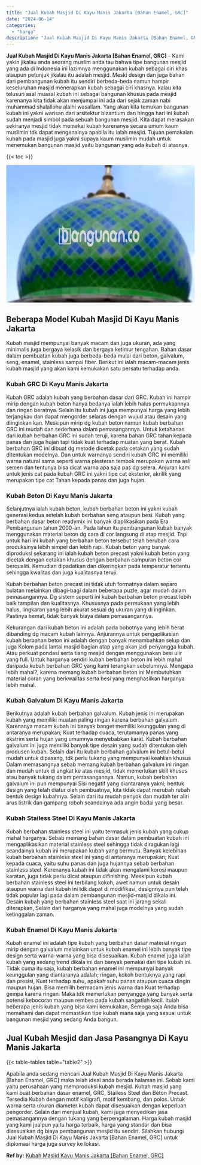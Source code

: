 ```yaml
---
title: "Jual Kubah Masjid Di Kayu Manis Jakarta [Bahan Enamel, GRC]"
date: "2024-06-14"
categories: 
  - "harga"
description: "Jual Kubah Masjid Di Kayu Manis Jakarta [Bahan Enamel, GRC]. Apabila anda sedang mencari Jual Kubah Masjid Di Kayu Manis Jakarta [Bahan Enamel, GRC] maka t..."
---
```


**Jual Kubah Masjid Di Kayu Manis Jakarta \[Bahan Enamel, GRC\]** – Kami yakin jikalau anda seorang muslim anda tau bahwa tipe bangunan mesjid yang ada di Indonesia ini lazimnya menggunakan kubah sebagai ciri khas ataupun petunjuk jikalau itu adalah mesjid. Meski design dan juga bahan dari pembangunan kubah itu sendiri berbeda-beda namun hampir keseluruhan masjid menerapkan kubah sebagai ciri khasnya. kalau kita telusuri asal muasal kubah ini sebagai bangunan khusus pada mesjid karenanya kita tidak akan menjumpai ini ada dari sejak zaman nabi muhammad shalallohu alaihi wasallam. Yang akan kita temukan bangunan kubah ini yakni warisan dari arsitektur bizantium dan hingga hari ini kubah sudah menjadi simbol pada sebuah bangunan mesjid. Kita dapat merasakan sekiranya mesjid tidak memakai kubah karenanya secara umum kaum muslimin tdk dapat mengenalnya apabila itu ialah mesjid. Tujuan pemakaian kubah pada masjid juga yakni supaya kaum muslimin mudah untuk menemukan bangunan masjid yaitu bangunan yang ada kubah di atasnya.

{{< toc >}}

![Jual Kubah Masjid Di Kayu Manis Jakarta [Bahan Enamel, GRC]](/images/jual-kubah-masjid-22.png)

## Beberapa Model Kubah Masjid Di Kayu Manis Jakarta

Kubah masjid mempunyai banyak macam dan juga ukuran, ada yang minimalis juga bergaya kelasik dan bergaya ketimur tengahan. Bahan dasar dalam pembuatan kubah juga berbeda-beda mulai dari beton, galvalum, seng, enamel, stainless sampai fiber. Berikut ini ialah macam-macam jenis kubah masjid yang akan kami kemukakan satu persatu terhadap anda.

### Kubah GRC Di Kayu Manis Jakarta

Kubah GRC adalah kubah yang berbahan dasar dari GRC. Kubah ini hampir mirip dengan kubah beton hanya bedanya ialah lebih halus permukaannya dan ringan beratnya. Selain itu kubah ini juga mempunyai harga yang lebih terjangkau dan dapat mengorder selaras dengan wujud atau desain yang diinginkan kan. Meskipun mirip dg kubah beton namun kubah berbahan GRC ini mudah dan sederhana dalam pemasangannya. Untuk ketahanan dari kubah berbahan GRC ini sudah teruji, karena bahan GRC tahan kepada panas dan juga hujan tapi tidak kuat terhadap muatan yang berat. Kubah berbahan GRC ini dibuat dg metode dicetak pada cetakan yang sudah ditentukan modelnya. Dan untuk warnanya sendiri kubah GRC ini memiliki warna natural sama seperti warna plesteran tembok merupakan warna asli semen dan tentunya bisa dicat warna apa saja pas dg selera. Anjuran kami untuk jenis cat pada kubah GRC ini yakni tipe cat eksterior, akrilik yang merupakan tipe cat Tahan kepada panas dan juga hujan.

### Kubah Beton Di Kayu Manis Jakarta

Selanjutnya ialah kubah beton, kubah berbahan beton ini yakni kubah generasi kedua setelah kubah berbahan seng ataupun besi. Kubah yang berbahan dasar beton readymix ini banyak diaplikasikan pada Era Pembangunan tahun 2000-an. Pada tahun itu pembangunan kubah banyak menggunakan material beton dg cara di cor langsung di atap mesjid. Tapi untuk hari ini kubah yang berbahan beton tersebut telah berubah cara produksinya lebih simpel dan lebih rapi. Kubah beton yang banyak diproduksi sekarang ini ialah kubah beton precast yakni kubah beton yang dicetak dengan cetakan khusus dengan berbahan campuran beton cor berqualiti. Kemudian dipadatkan dan dikeringkan pada temperatur tertentu sehingga kwalitas dan juga kualitasnya teruji.

Kubah berbahan beton precast ini tidak utuh formatnya dalam separo bulatan melainkan dibagi-bagi dalam beberapa puzle, agar mudah dalam pemasangannya. Dg sistem seperti ini kubah berbahan beton precast lebih baik tampilan dan kualitasnya. Khususnya pada permukaan yang lebih halus, lingkaran yang lebih akurat sesuai dg ukuran yang di inginkan. Pastinya hemat, tidak banyak biaya dalam pemasangannya.

Kekurangan dari kubah beton ini adalah pada bobotnya yang lebih berat dibanding dg macam kubah lainnya. Anjurannya untuk pengaplikasian kubah berbahan beton ini adalah dengan banyak menambahkan selup dan juga Kolom pada lantai masjid bagian atap yang akan jadi penyangga kubah. Atau perkuat pondasi serta tiang mesjid dengan menggunakan besi ulir yang full. Untuk harganya sendiri kubah berbahan beton ini lebih mahal daripada kubah berbahan GRC yang kami terangkan sebelumnya. Mengapa lebih mahal?, karena memang kubah berbahan beton ini Membutuhkan material coran yang berkwalitas serta besi yang menghasilkan harganya lebih mahal.

### Kubah Galvalum Di Kayu Manis Jakarta

Berikutnya adalah kubah berbahan galvalum. Kubah jenis ini merupakan kubah yang memiliki muatan paling ringan karena berbahan galvalum. Karenanya macam kubah ini banyak banget memiliki keunggulan yang di antaranya merupakan; Kuat terhadap cuaca, terutamanya panas yang ekstrim serta hujan yang umumnya menyebabkan karat. Kubah berbahan galvalum ini juga memiliki banyak tipe desain yang sudah ditentukan oleh produsen kubah. Selain dari itu kubah berbahan galvalum ini betul-betul mudah untuk dipasang, tdk perlu tukang yang mempunyai keahlian khusus Dalam memasangnya sebab memang kubah berbahan galvalum ini ringan dan mudah untuk di angkat ke atas mesjid, tidak memerlukan skill khusus atau banyak tukang dalam pemasangannya. Namun, kubah berbahan galvalum ini pun mempunyai Sisi negatif yang diantaranya yakni; bentuk design yang telah diatur oleh pembuatnya, kita tidak dapat merubah rubah bentuk design kubahnya. Selain dari itu mudah penyok dan mudah ter aliri arus listrik dan gampang roboh seandainya ada angin badai yang besar.

### Kubah Stailess Steel Di Kayu Manis Jakarta

Kubah berbahan stainless steel ini yaitu termasuk jenis kubah yang cukup mahal harganya. Sebab memang bahan dasar dalam pembuatan kubah ini mengaplikasikan material stainless steel sehingga tidak diragukan lagi seandainya kubah ini merupakan kubah yang bermutu. Banyak kelebihan kubah berbahan stainless steel ini yang di antaranya merupakan; Kuat kepada cuaca, yaitu suhu panas dan juga hujannya sebab berbahan stainless steel. Karenanya kubah ini tidak akan mengalami korosi maupun karatan, juga tidak perlu dicat ataupun difinishing. Meskipun kubah berbahan stainless steel ini terbilang kokoh, awet namun untuk desain ataupun warna dari kubah ini tdk dapat di modifikasi, designnya pun telah tidak popular lagi pada dalam pembangunan mesjid-masjid dikala ini. Desain kubah yang berbahan stainless steel saat ini jarang sekali diterapkan, Selain dari harganya yang mahal juga modelnya yang sudah ketinggalan zaman.

### Kubah Enamel Di Kayu Manis Jakarta

Kubah enamel ini adalah tipe kubah yang berbahan dasar material ringan mirip dengan galvalum melainkan untuk kubah enamel ini lebih banyak tipe design serta warna-warna yang bisa disesuaikan. Kubah enamel juga ialah kubah yang sedang trend dikala ini dan banyak pemakai dari tipe kubah ini. Tidak cuma itu saja, kubah berbahan enamel ini mempunyai banyak keunggulan yang diantaranya adalah; ringan, kokoh bentuknya yang rapi dan presisi, Kuat terhadap suhu, apakah suhu panas ataupun cuaca dingin maupun hujan. Bisa memilih bermacam jenis warna dan Kuat terhadap gempa karena ringan. Maka tdk memerlukan penyangga yang banyak serta potensi kebocoran maupun rembes pada kubah sangatlah kecil. Itulah beberapa jenis kubah yang bisa kami kemukakan, Semoga saja Anda bisa memahami dan dapat memastikan tipe kubah mana saja yang sesuai untuk bangunan mesjid yang sedang Anda bangun.

## Jual Kubah Mesjid dan Jasa Pasangnya Di Kayu Manis Jakarta

{{< table-tables table="table2" >}}

Apabila anda sedang mencari Jual Kubah Masjid Di Kayu Manis Jakarta \[Bahan Enamel, GRC\] maka telah ideal anda berada halaman ini. Sebab kami yaitu perusahaan yang memproduksi kubah mesjid. Kubah masjid yang kami buat berbahan dasar enamel, GRC, Stailess Steel dan Beton Precast. Tersedia Kubah dengan motif kaligrafi, motif kembang, dan polos. Untuk warna serta ukuran diameter kubah dapat disesuaikan dengan keperluan pengorder. Selain dari menjual kubah, kami juga menyedikan jasa pemasangannya dengan tukang yang berpengalaman. Harga kubah masjid yang kami jualpun yaitu harga terbaik, harga yang standar dan bisa disesuaikan dg biaya pembangunan mesjid itu sendiri. Silahkan hubungi Jual Kubah Masjid Di Kayu Manis Jakarta \[Bahan Enamel, GRC\] untuk diplomasi harga juga survey ke lokasi.

**Ref by:** [Kubah Masjid Kayu Manis Jakarta [Bahan Enamel, GRC]](https://id.wikipedia.org/wiki/Kubah)
